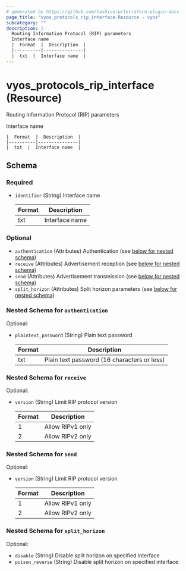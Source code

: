 ```yaml
---
# generated by https://github.com/hashicorp/terraform-plugin-docs
page_title: "vyos_protocols_rip_interface Resource - vyos"
subcategory: ""
description: |-
  Routing Information Protocol (RIP) parameters
  Interface name
  |  Format  |  Description  |
  |----------|---------------|
  |  txt  |  Interface name  |
---
```


# vyos_protocols_rip_interface (Resource)

Routing Information Protocol (RIP) parameters

Interface name

    |  Format  |  Description  |
    |----------|---------------|
    |  txt  |  Interface name  |



<!-- schema generated by tfplugindocs -->
## Schema

### Required

- `identifier` (String) Interface name

    |  Format  |  Description  |
    |----------|---------------|
    |  txt  |  Interface name  |

### Optional

- `authentication` (Attributes) Authentication (see [below for nested schema](#nestedatt--authentication))
- `receive` (Attributes) Advertisement reception (see [below for nested schema](#nestedatt--receive))
- `send` (Attributes) Advertisement transmission (see [below for nested schema](#nestedatt--send))
- `split_horizon` (Attributes) Split horizon parameters (see [below for nested schema](#nestedatt--split_horizon))

<a id="nestedatt--authentication"></a>
### Nested Schema for `authentication`

Optional:

- `plaintext_password` (String) Plain text password

    |  Format  |  Description  |
    |----------|---------------|
    |  txt  |  Plain text password (16 characters or less)  |


<a id="nestedatt--receive"></a>
### Nested Schema for `receive`

Optional:

- `version` (String) Limit RIP protocol version

    |  Format  |  Description  |
    |----------|---------------|
    |  1  |  Allow RIPv1 only  |
    |  2  |  Allow RIPv2 only  |


<a id="nestedatt--send"></a>
### Nested Schema for `send`

Optional:

- `version` (String) Limit RIP protocol version

    |  Format  |  Description  |
    |----------|---------------|
    |  1  |  Allow RIPv1 only  |
    |  2  |  Allow RIPv2 only  |


<a id="nestedatt--split_horizon"></a>
### Nested Schema for `split_horizon`

Optional:

- `disable` (String) Disable split horizon on specified interface
- `poison_reverse` (String) Disable split horizon on specified interface
